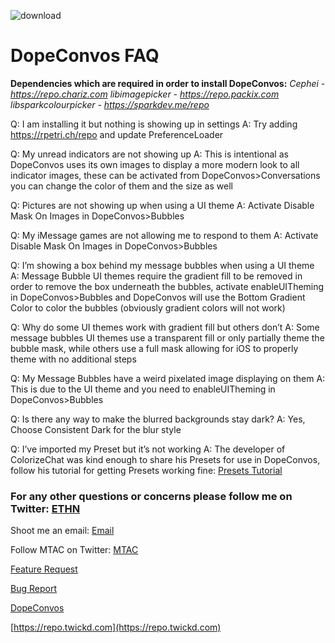 ![download](https://i.ibb.co/TTf6496/banner.png)


# DopeConvos FAQ

**Dependencies which are required in order to install DopeConvos:**
*Cephei - https://repo.chariz.com
libimagepicker - https://repo.packix.com
libsparkcolourpicker - https://sparkdev.me/repo*

Q: I am installing it but nothing is showing up in settings
A: Try adding https://rpetri.ch/repo and update PreferenceLoader

Q: My unread indicators are not showing up
A: This is intentional as DopeConvos uses its own images to display a more modern look to all indicator images, these can be activated from DopeConvos>Conversations you can change the color of them and the size as well

Q: Pictures are not showing up when using a UI theme
A: Activate Disable Mask On Images in DopeConvos>Bubbles

Q: My iMessage games are not allowing me to respond to them
A: Activate Disable Mask On Images in DopeConvos>Bubbles

Q: I’m showing a box behind my message bubbles when using a UI theme
A: Message Bubble UI themes require the gradient fill to be removed in order to remove the box underneath the bubbles, activate enableUITheming in DopeConvos>Bubbles and DopeConvos will use the Bottom Gradient Color to color the bubbles (obviously gradient colors will not work)

Q: Why do some UI themes work with gradient fill but others don’t
A: Some message bubbles UI themes use a transparent fill or only partially theme the bubble mask, while others use a full mask allowing for iOS to properly theme with no additional steps

Q: My Message Bubbles have a weird pixelated image displaying on them
A: This is due to the UI theme and you need to enableUITheming in DopeConvos>Bubbles

Q: Is there any way to make the blurred backgrounds stay dark?
A: Yes, Choose Consistent Dark for the blur style

Q: I’ve imported my Preset but it’s not working
A: The developer of ColorizeChat was kind enough to share his Presets for use in DopeConvos, follow his tutorial for getting Presets working fine: [Presets Tutorial](https://www.reddit.com/r/iOSthemes/comments/fpbmmx/discussion_colorizechat_import_setups_please_read/?utm_source=share&utm_medium=web2x)

### For any other questions or concerns please follow me on Twitter: [ETHN](https://twitter.com/ethanwhited)

Shoot me an email: [Email](mailto:[ethanwhited2208@gmail.com)

Follow MTAC on Twitter: [MTAC](https://twitter.com/MTAC8)

[Feature Request](https://github.com/MTACS/DopeConvos/issues/new?assignees=&labels=enhancement&template=request-a-feature.md&title=)

[Bug Report](https://github.com/MTACS/DopeConvos/issues/new?assignees=&labels=bug&template=bug-report.md&title=)

[DopeConvos](https://repo.twickd.com/package/com.twickd.ethan-whited.dopeconvos)

[https://repo.twickd.com](https://repo.twickd.com)
